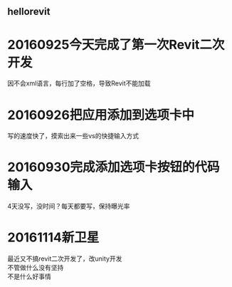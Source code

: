 ﻿## hellorevit
# 20160925今天完成了第一次Revit二次开发
因不会xml语言，每行加了空格，导致Revit不能加载
# 20160926把应用添加到选项卡中
写的速度快了，摸索出来一些vs的快捷输入方式
# 20160930完成添加选项卡按钮的代码输入
4天没写，没时间？每天都要写，保持曝光率
# 20161114新卫星
最近又不搞revit二次开发了，改unity开发  
不管做什么没有坚持  
不是什么好事情
